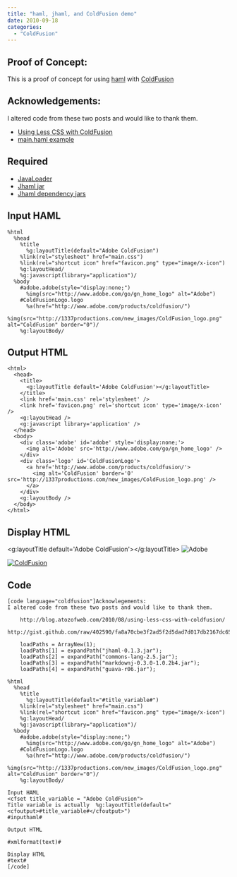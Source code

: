```yaml
---
title: "haml, jhaml, and ColdFusion demo"
date: 2010-09-18
categories: 
  - "ColdFusion"
---
```


## Proof of Concept:

This is a proof of concept for using [haml](http://haml-lang.com//) with [ColdFusion](http://www.adobe.com/products/coldfusion/)

## Acknowledgements:

I altered code from these two posts and would like to thank them.

- [Using Less CSS with ColdFusion](http://blog.atozofweb.com/2010/08/using-less-css-with-coldfusion/)
- [main.haml example](http://gist.github.com/402590)

## Required

- [JavaLoader](http://javaloader.riaforge.org/)
- [Jhaml jar](http://github.com/raymyers/JHaml)
- [Jhaml dependency jars](http://github.com/raymyers/JHaml/tree/master/lib/)

## Input HAML

```
%html
  %head
    %title
      %g:layoutTitle(default="Adobe ColdFusion")
    %link(rel="stylesheet" href="main.css")
    %link(rel="shortcut icon" href="favicon.png" type="image/x-icon")
    %g:layoutHead/
    %g:javascript(library="application")/
  %body
    #adobe.adobe(style="display:none;")
      %img(src="http://www.adobe.com/go/gn_home_logo" alt="Adobe")
    #ColdFusionLogo.logo
      %a(href="http://www.adobe.com/products/coldfusion/")
        %img(src="http://1337productions.com/new_images/ColdFusion_logo.png" alt="ColdFusion" border="0")/
    %g:layoutBody/

```

## Output HTML

```
<html>
  <head>
    <title>
      <g:layoutTitle default='Adobe ColdFusion'></g:layoutTitle>
    </title>
    <link href='main.css' rel='stylesheet' />
    <link href='favicon.png' rel='shortcut icon' type='image/x-icon' />
    <g:layoutHead />
    <g:javascript library='application' />
  </head>
  <body>
    <div class='adobe' id='adobe' style='display:none;'>
      <img alt='Adobe' src='http://www.adobe.com/go/gn_home_logo' />
    </div>
    <div class='logo' id='ColdFusionLogo'>
      <a href='http://www.adobe.com/products/coldfusion/'>
        <img alt='ColdFusion' border='0' src='http://1337productions.com/new_images/ColdFusion_logo.png' />
      </a>
    </div>
    <g:layoutBody />
  </body>
</html>

```

## Display HTML

<g:layoutTitle default='Adobe ColdFusion'></g:layoutTitle>  ![Adobe](http://www.adobe.com/go/gn_home_logo)

[![ColdFusion](http://1337productions.com/new_images/ColdFusion_logo.png)](http://www.adobe.com/products/coldfusion/)

## Code

```
[code language="coldfusion"]Acknowlegements:
I altered code from these two posts and would like to thank them.

	http://blog.atozofweb.com/2010/08/using-less-css-with-coldfusion/
	http://gist.github.com/raw/402590/fa8a70cbe3f2ad5f2d5dad7d017db2167dc658ab/main.haml

    loadPaths = ArrayNew(1);
    loadPaths[1] = expandPath("jhaml-0.1.3.jar");
	loadPaths[2] = expandPath("commons-lang-2.5.jar");
	loadPaths[3] = expandPath("markdownj-0.3.0-1.0.2b4.jar");
	loadPaths[4] = expandPath("guava-r06.jar");

%html
  %head
    %title
      %g:layoutTitle(default="#title_variable#")
    %link(rel="stylesheet" href="main.css")
    %link(rel="shortcut icon" href="favicon.png" type="image/x-icon")
    %g:layoutHead/
    %g:javascript(library="application")/
  %body
    #adobe.adobe(style="display:none;")
      %img(src="http://www.adobe.com/go/gn_home_logo" alt="Adobe")
    #ColdFusionLogo.logo
      %a(href="http://www.adobe.com/products/coldfusion/")
        %img(src="http://1337productions.com/new_images/ColdFusion_logo.png" alt="ColdFusion" border="0")/
    %g:layoutBody/

Input HAML
<cfset title_variable = "Adobe ColdFusion">
Title variable is actually  %g:layoutTitle(default="<cfoutput>#title_variable#</cfoutput>")
#inputhaml#

Output HTML

#xmlformat(text)#

Display HTML
#text#
[/code]

```
